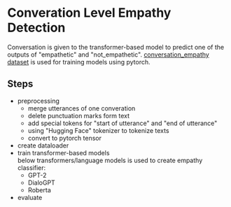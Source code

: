 # Converation Level Empathy Detection
Conversation is given to the transformer-based model to predict one of the outputs of "empathetic" and "not_empathetic". [conversation_empathy dataset](https://github.com/zolfaShefreie/Empathy_Detection/tree/main/datasets/conversation_empathy) is used for training models using pytorch.

## Steps
- preprocessing </br>
  - merge utterances of one converation
  - delete punctuation marks form text
  - add special tokens for "start of utterance" and "end of utterance"
  - using "Hugging Face" tokenizer to tokenize texts
  - convert to pytorch tensor
- create dataloader
- train transformer-based models</br>
below transformers/language models is used to create empathy classifier:
  - GPT-2
  - DialoGPT
  - Roberta
- evaluate
